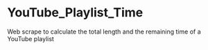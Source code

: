# YouTube_Playlist_Time
Web scrape to calculate the total length and the remaining time of a YouTube playlist
